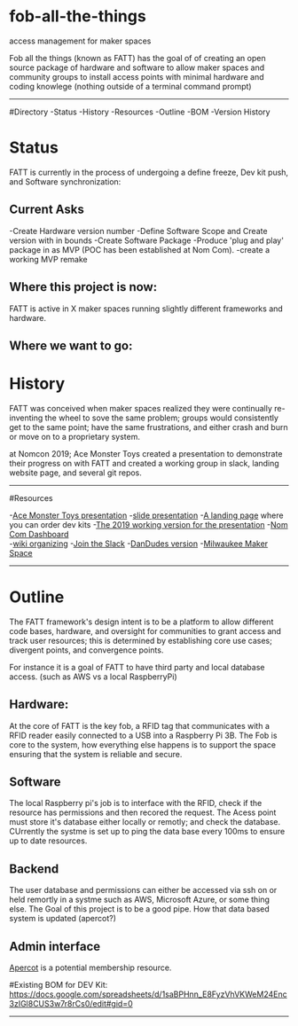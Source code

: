 # fob-all-the-things
access management for maker spaces

Fob all the things (known as FATT) has the goal of of creating an open source package of hardware and software to allow maker spaces and community groups to install access points with minimal hardware and coding knowlege (nothing outside of a terminal command prompt)

***
#Directory
-Status
-History
-Resources
-Outline
-BOM
-Version History

# Status
FATT is currently in the process of undergoing a define freeze, Dev kit push, and Software synchronization:

## Current Asks
-Create Hardware version number
-Define Software Scope and Create version with in bounds
-Create Software Package
-Produce 'plug and play' package in as MVP (POC has been established at Nom Com).
-create a working MVP remake

## Where this project is now:
FATT is active in X maker spaces running slightly different frameworks and hardware.

## Where we want to go:



# History
FATT was conceived when maker spaces realized they were continually re-inventing the wheel to sove the same problem; groups would consistently get to the same point; have the same frustrations, and either crash and burn or move on to a proprietary system.

at Nomcon 2019; Ace Monster Toys created a presentation to demonstrate their progress on with FATT and created a working group in slack, landing website page, and several git repos.

***
#Resources

-[Ace Monster Toys presentation](https://www.acemonstertoys.org/fatt-at-nomcon/)
-[slide presentation](https://docs.google.com/presentation/d/1t7AaRWNNl93JGzS-Eg19WnUrunBbh1UaYufZjOnOvw4/edit#slide=id.p)
-[A landing page](https://foballthethings.org/ ) where you can order dev kits
-[The 2019 working version for the presentation](https://github.com/acemonstertoys/fatt-nomcon-2019)
-[Nom Com Dashboard](https://nomcon.foballthethings.org/)  
-[wiki organizing](https://www.makerhappen.org/fatt)
-[Join the Slack](https://fatt-slack-auth.herokuapp.com/)
-[DanDudes version](https://github.com/DanDude0/MakerAccessControl)
-[Milwaukee Maker Space](https://github.com/DanDude0/MilwaukeeMakerspacePiFobReader)

***
# Outline
The FATT framework's design intent is to be a platform to allow different code bases, hardware, and oversight for communities to grant access and track user resources; this is determined by establishing core use cases; divergent points, and convergence points.

For instance it is a goal of FATT to have third party and local database access. (such as AWS vs a local RaspberryPi)

## Hardware:
At the core of FATT is the key fob, a RFID tag that communicates with a RFID reader easily connected to a USB into a Raspberry Pi 3B. The Fob is core to the system, how everything else happens is to support the space ensuring that the system is reliable and secure.

## Software
The local Raspberry pi's job is to interface with the RFID, check if the resource has permissions and then recored the request. The Acess point must store it's database either locally or remotly; and check the database. CUrrently the systme is set up to ping the data base every 100ms to ensure up to date resources.

## Backend
The user database and permissions can either be accessed via ssh on or held remortly in a systme such as AWS, Microsoft Azure, or some thing else. The Goal of this project is to be a good pipe. How that data based system is updated (apercot?)


## Admin interface
[Apercot](https://www.wildapricot.com/) is a potential membership resource. 

#Existing BOM for DEV Kit:
https://docs.google.com/spreadsheets/d/1saBPHnn_E8FyzVhVKWeM24Enc3zIGl8CUS3w7r8rCs0/edit#gid=0


***
